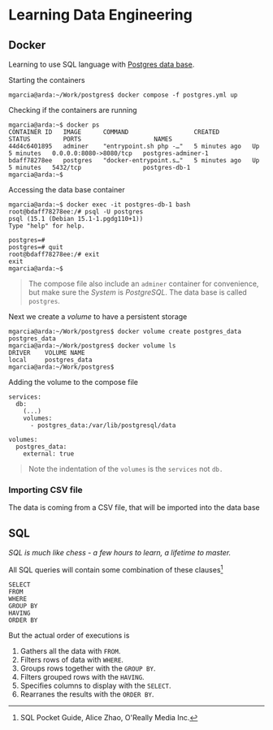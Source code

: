 # Learning Data Engineering

## Docker

Learning to use SQL language with [Postgres data base](https://hub.docker.com/_/postgres/).

Starting the containers

```
mgarcia@arda:~/Work/postgres$ docker compose -f postgres.yml up
```

Checking if the containers are running

```
mgarcia@arda:~$ docker ps
CONTAINER ID   IMAGE      COMMAND                  CREATED         STATUS         PORTS                    NAMES
44d4c6401895   adminer    "entrypoint.sh php -…"   5 minutes ago   Up 5 minutes   0.0.0.0:8080->8080/tcp   postgres-adminer-1
bdaff78278ee   postgres   "docker-entrypoint.s…"   5 minutes ago   Up 5 minutes   5432/tcp                 postgres-db-1
mgarcia@arda:~$
```

Accessing the data base container

```
mgarcia@arda:~$ docker exec -it postgres-db-1 bash
root@bdaff78278ee:/# psql -U postgres
psql (15.1 (Debian 15.1-1.pgdg110+1))
Type "help" for help.

postgres=#
postgres=# quit
root@bdaff78278ee:/# exit
exit
mgarcia@arda:~$
```

> The compose file also include an `adminer` container for convenience, but make sure the _System_ is _PostgreSQL_. The data base is called `postgres`.

Next we create a _volume_ to have a persistent storage

```
mgarcia@arda:~/Work/postgres$ docker volume create postgres_data
postgres_data
mgarcia@arda:~/Work/postgres$ docker volume ls
DRIVER    VOLUME NAME
local     postgres_data
mgarcia@arda:~/Work/postgres$
```

Adding the volume to the compose file

```
services:
  db:
    (...)
    volumes:
      - postgres_data:/var/lib/postgresql/data

volumes:
  postgres_data:
    external: true
```

> Note the indentation of the `volumes` is the `services` not `db.`

### Importing CSV file

The data is coming from a CSV file, that will be imported into the data base

## SQL

_SQL is much like chess - a few hours to learn, a lifetime to master._

All SQL queries will contain some combination of these clauses[^1]

```
SELECT
FROM
WHERE
GROUP BY
HAVING
ORDER BY
```

But the actual order of executions is

1. Gathers all the data with `FROM`.
1. Filters rows of data with `WHERE`.
1. Groups rows together with the `GROUP BY`.
1. Filters grouped rows with the `HAVING`.
1. Specifies columns to display with the `SELECT`.
1. Rearranes the results with the `ORDER BY`.

[^1]: SQL Pocket Guide, Alice Zhao, O'Really Media Inc.
